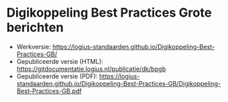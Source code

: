 # Digikoppeling Best Practices Grote berichten

- Werkversie: https://logius-standaarden.github.io/Digikoppeling-Best-Practices-GB/
- Gepubliceerde versie (HTML): https://gitdocumentatie.logius.nl/publicatie/dk/bpgb
- Gepubliceerde versie (PDF): https://logius-standaarden.github.io/Digikoppeling-Best-Practices-GB/Digikoppeling-Best-Practices-GB.pdf
